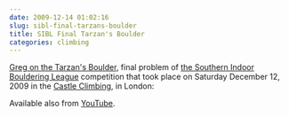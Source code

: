 ```yaml
---
date: 2009-12-14 01:02:16
slug: sibl-final-tarzans-boulder
title: SIBL Final Tarzan's Boulder
categories: climbing
---
```


[Greg on the Tarzan's Boulder](http://vimeo.com/8158790), final problem of [the Southern Indoor Bouldering League](http://www.sibl.co.uk/) competition that took place on Saturday December 12, 2009 in the [Castle Climbing](http://www.castle-climbing.co.uk/), in London:









Available also from [YouTube](http://www.youtube.com/watch?v=yX83VwiJgWg).
